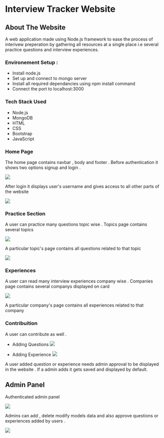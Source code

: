 # Interview Tracker Website 

## About The Website

A web application made using Node.js framework to ease the process of interivew preperation by gathering all resources at a single place i.e several practice questions and interview experiences.

### Environement Setup :

* Install node.js
* Set up and connect to mongo server
* Install all required dependancies using npm install command
* Connect the port to localhost:3000

### Tech Stack Used
* Node.js
* MongoDB
* HTML 
* CSS
* Bootstrap
* JavaScript

### Home Page

The home page contains navbar , body and footer .
Before authentication it shows two options signup and login .

![](/website/bfauth.png)

After login it displays user's username and gives access to all other parts of the website

![](/website/afauth.png)


### Practice Section

A user can practice many questions topic wise . 
Topics page contains several topics

![](/website/topics.png)

A particular topic's page contains all questions related to that topic

![](/website/questions.png)

### Experiences
A user can read many interview experiences company wise . 
Companies page contains several companys displayed on card

![](/website/companies.png)

A particular company's page contains all experiences related to that company


### Contribuition
A user can contribute as well .

* Adding Questions
![](/website/questionform.png) 

* Adding Experience
![](/website/experienceform.png)

A user added question or experience needs admin approval to be displayed in the website . If a admin adds it gets saved and displayed by default.

## Admin Panel

Authenticated admin panel 

![](/website/adminauth.png)

Admins can add , delete modify models data and also approve questions or experiences added by users .

![](/website/adminpanel.png)



